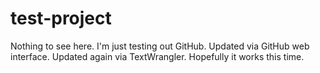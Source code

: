test-project
============

Nothing to see here. I'm just testing out GitHub.
Updated via GitHub web interface.
Updated again via TextWrangler. Hopefully it works this time.
